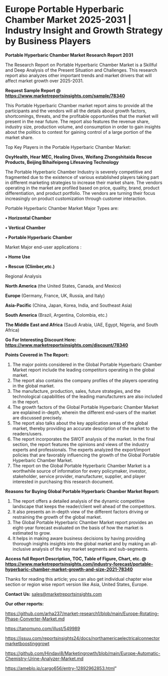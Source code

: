 # Europe Portable Hyperbaric Chamber Market 2025-2031 | Industry Insight and Growth Strategy by Business Players

<strong>Portable Hyperbaric Chamber Market Research Report 2031</strong>

The Research Report on Portable Hyperbaric Chamber Market is a Skillful and Deep Analysis of the Present Situation and Challenges. This research report also analyzes other important trends and market drivers that will affect market growth over 2025-2031.

<strong>Request Sample Report @ <a href=https://www.marketreportsinsights.com/sample/78340>https://www.marketreportsinsights.com/sample/78340</a></strong>

This Portable Hyperbaric Chamber market report aims to provide all the participants and the vendors will all the details about growth factors, shortcomings, threats, and the profitable opportunities that the market will present in the near future. The report also features the revenue share, industry size, production volume, and consumption in order to gain insights about the politics to contest for gaining control of a large portion of the market share.

Top Key Players in the Portable Hyperbaric Chamber Market:

<strong>OxyHealth, Hear MEC, Healing Dives, Weifang Zhongshitaida Rescue Products, Beijing Bihaifeipeng Lifesaving Technology</strong>

The Portable Hyperbaric Chamber Industry is severely competitive and fragmented due to the existence of various established players taking part in different marketing strategies to increase their market share. The vendors operating in the market are profiled based on price, quality, brand, product differentiation, and product portfolio. The vendors are turning their focus increasingly on product customization through customer interaction.

Portable Hyperbaric Chamber Market Major Types are:

<strong>• Horizontal Chamber

• Vertical Chamber

• Portable Hyperbaric Chamber</strong>

Market Major end-user applications :

<strong>• Home Use

• Rescue (Climber,etc.)</strong>

Regional Analysis

</u><strong><b>North America</b></strong> (the United States, Canada, and Mexico)

<strong><b>Europe </b></strong>(Germany, France, UK, Russia, and Italy)

<strong><b>Asia-Pacific</b></strong> (China, Japan, Korea, India, and Southeast Asia)

<strong><b>South America</b></strong> (Brazil, Argentina, Colombia, etc.)

<strong><b>The Middle East and Africa</b></strong> (Saudi Arabia, UAE, Egypt, Nigeria, and South Africa)

<strong>Go For Interesting Discount Here: <a href=https://www.marketreportsinsights.com/discount/78340>https://www.marketreportsinsights.com/discount/78340</a></strong>

<strong>Points Covered in The Report:</strong>
<ol>
  <li>The major points considered in the Global Portable Hyperbaric Chamber Market report include the leading competitors operating in the global market.</li>
  <li>The report also contains the company profiles of the players operating in the global market.</li>
  <li>The manufacture, production, sales, future strategies, and the technological capabilities of the leading manufacturers are also included in the report.</li>
  <li>The growth factors of the Global Portable Hyperbaric Chamber Market are explained in-depth, wherein the different end-users of the market are discussed precisely.</li>
  <li>The report also talks about the key application areas of the global market, thereby providing an accurate description of the market to the readers/users.</li>
  <li>The report incorporates the SWOT analysis of the market. In the final section, the report features the opinions and views of the industry experts and professionals. The experts analyzed the export/import policies that are favorably influencing the growth of the Global Portable Hyperbaric Chamber Market.</li>
  <li>The report on the Global Portable Hyperbaric Chamber Market is a worthwhile source of information for every policymaker, investor, stakeholder, service provider, manufacturer, supplier, and player interested in purchasing this research document.</li>
</ol>
<strong>Reasons for Buying Global Portable Hyperbaric Chamber Market Report:</strong>

<ol>
  <li>The report offers a detailed analysis of the dynamic competitive landscape that keeps the reader/client well ahead of the competitors.</li>
  <li>It also presents an in-depth view of the different factors driving or restraining the growth of the global market.</li>
  <li>The Global Portable Hyperbaric Chamber Market report provides an eight-year forecast evaluated on the basis of how the market is estimated to grow.</li>
  <li>It helps in making aware business decisions by having providing thorough insights insights into the global market and by making an all-inclusive analysis of the key market segments and sub-segments.</li>
</ol>
<strong>Access full Report Description, TOC, Table of Figure, Chart, etc. @ <a href=https://www.marketreportsinsights.com/industry-forecast/portable-hyperbaric-chamber-market-growth-and-size-2021-78340>https://www.marketreportsinsights.com/industry-forecast/portable-hyperbaric-chamber-market-growth-and-size-2021-78340</a></strong>


Thanks for reading this article; you can also get individual chapter wise section or region wise report version like Asia, United States, Europe.

<strong>Contact Us:</strong>
sales@marketreportsinsights.com

<strong>Our other reports:</strong>

<a href=https://github.com/arha237/market-research1/blob/main/Europe-Rotating-Phase-Converter-Market.md>https://github.com/arha237/market-research1/blob/main/Europe-Rotating-Phase-Converter-Market.md</a>

<a href=https://tanomuno.com/illust/549989>https://tanomuno.com/illust/549989</a>

<a href=https://issuu.com/reportsinsights24/docs/northamericaelectricalconnectormarketboostinggrowt>https://issuu.com/reportsinsights24/docs/northamericaelectricalconnectormarketboostinggrowt</a>

<a href=https://github.com/Hindavi8/Marketingrowth/blob/main/Europe-Automatic-Chemistry-Urine-Analyzer-Market.md>https://github.com/Hindavi8/Marketingrowth/blob/main/Europe-Automatic-Chemistry-Urine-Analyzer-Market.md</a>

<a href=https://ameblo.jp/cargo656/entry-12892962853.html>https://ameblo.jp/cargo656/entry-12892962853.html</a>"
  
